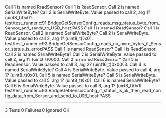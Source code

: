 Call 1 is named ReadSensor? Call 1 is ReadSensor.
Call 2 is named SerialWriteByte? Call 2 is SerialWriteByte.
Value passed to call 2, arg 1? (uint8_t)0x01.
test/test_runner.c:91:BridgeGetSensorConfig_reads_msg_status_byte_from_Sensor_and_sends_to_USB_host:PASS
Call 1 is named ReadSensor? Call 1 is ReadSensor.
Call 2 is named SerialWriteByte? Call 2 is SerialWriteByte.
Value passed to call 2, arg 1? (uint8_t)0x01.
test/test_runner.c:92:BridgeGetSensorConfig_reads_no_more_bytes_if_Sensor_status_is_error:PASS
Call 1 is named ReadSensor? Call 1 is ReadSensor.
Call 2 is named SerialWriteByte? Call 2 is SerialWriteByte.
Value passed to call 2, arg 1? (uint8_t)0000.
Call 3 is named ReadSensor? Call 3 is ReadSensor.
Value passed to call 3, arg 2? (uint16_t)0x0003.
Call 4 is named SerialWriteByte? Call 4 is SerialWriteByte.
Value passed to call 4, arg 1? (uint8_t)0x01.
Call 5 is named SerialWriteByte? Call 5 is SerialWriteByte.
Value passed to call 5, arg 1? (uint8_t)0x01.
Call 6 is named SerialWriteByte? Call 6 is SerialWriteByte.
Value passed to call 6, arg 1? (uint8_t)0x1f.
test/test_runner.c:93:BridgeGetSensorConfig_if_status_is_ok_then_read_config_data_from_Sensor_and_send_to_USB_host:PASS

-----------------------
3 Tests 0 Failures 0 Ignored 
OK

